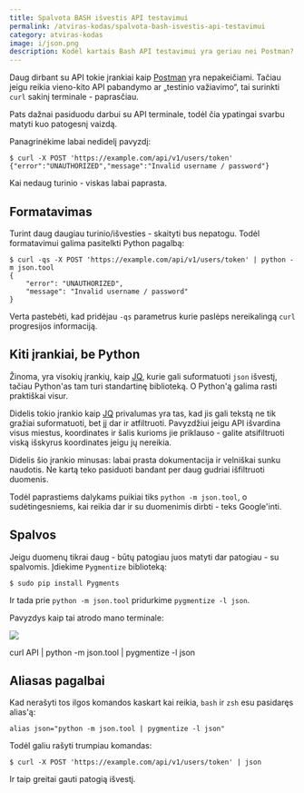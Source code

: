 ```yaml
---
title: Spalvota BASH išvestis API testavimui
permalink: /atviras-kodas/spalvota-bash-isvestis-api-testavimui
category: atviras-kodas
image: i/json.png
description: Kodėl kartais Bash API testavimui yra geriau nei Postman? Kaip galima turėti prodyktyvesnį API testavimą terminale ir kuom jis pranašesnis.
---
```


Daug dirbant su API tokie įrankiai kaip [Postman](https://chrome.google.com/webstore/detail/postman/fhbjgbiflinjbdggehcddcbncdddomop) yra nepakeičiami. Tačiau jeigu reikia vieno-kito API pabandymo ar „testinio važiavimo“, tai surinkti `curl` sakinį terminale - paprasčiau.

Pats dažnai pasiduodu darbui su API terminale, todėl čia ypatingai svarbu matyti kuo patogesnį vaizdą.

Panagrinėkime labai nedidelį pavyzdį:

```
$ curl -X POST 'https://example.com/api/v1/users/token'
{"error":"UNAUTHORIZED","message":"Invalid username / password"}
```

Kai nedaug turinio - viskas labai paprasta.

## Formatavimas

Turint daug daugiau turinio/išvesties - skaityti bus nepatogu. Todėl formatavimui galima pasitelkti Python pagalbą:

```
$ curl -qs -X POST 'https://example.com/api/v1/users/token' | python -m json.tool
{
    "error": "UNAUTHORIZED",
    "message": "Invalid username / password"
}
```

Verta pastebėti, kad pridėjau `-qs` parametrus kurie paslėps nereikalingą `curl` progresijos informaciją.


## Kiti įrankiai, be Python

Žinoma, yra visokių įrankių, kaip [JQ](https://stedolan.github.io/jq/), kurie gali suformatuoti `json` išvestį, tačiau Python'as tam turi standartinę biblioteką. O Python'ą galima rasti praktiškai visur.

Didelis tokio įrankio kaip [JQ](https://stedolan.github.io/jq/) privalumas yra tas, kad jis gali tekstą ne tik gražiai suformatuoti, bet jį dar ir atfiltruoti. Pavyzdžiui jeigu API išvardina visus miestus, koordinates ir šalis kurioms jie priklauso - galite atsifiltruoti viską išskyrus koordinates jeigu jų nereikia.

Didelis šio įrankio minusas: labai prasta dokumentacija ir velniškai sunku naudotis. Ne kartą teko pasiduoti bandant per daug gudriai išfiltruoti duomenis.

Todėl paprastiems dalykams puikiai tiks `python -m json.tool`, o sudėtingesniems, kai reikia dar ir su duomenimis dirbti - teks Google'inti.

## Spalvos

Jeigu duomenų tikrai daug - būtų patogiau juos matyti dar patogiau - su spalvomis. Įdiekime `Pygmentize` biblioteką:

```
$ sudo pip install Pygments
```

Ir tada prie `python -m json.tool` pridurkime `pygmentize -l json`.

Pavyzdys kaip tai atrodo mano terminale:

<p class="text-center">
  <img src="/i/spalvotas_json.png" class="img-fluid" />
</p>

<p class="text-muted small text-center">curl API | python -m json.tool | pygmentize -l json</p>

## Aliasas pagalbai

Kad nerašyti tos ilgos komandos kaskart kai reikia, `bash` ir `zsh` esu pasidaręs alias'ą:

```
alias json="python -m json.tool | pygmentize -l json"
```

Todėl galiu rašyti trumpiau komandas:

```
$ curl -X POST 'https://example.com/api/v1/users/token' | json
```

Ir taip greitai gauti patogią išvestį.
